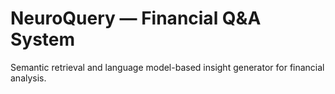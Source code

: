 # NeuroQuery — Financial Q&A System
Semantic retrieval and language model-based insight generator for financial analysis.